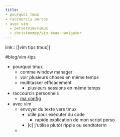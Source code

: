 ```yaml
---
title:
- pourquoi tmux 
- raccourcis persos
- avec vim
  - perservim/vimux
  - christoomey/vim-tmux-navigator
---
```

link:: [[vim tips tmux]]

#blog/vim-tips 


 - pourquoi tmux 
     - comme window manager
     - voir plusieurs choses en même temps
     - multitasker efficacement
         - plusieurs sessions en même temps
 - raccourcis personnels
     - [ma config](https://github.com/OsKaR31415/config/blob/master/.tmux.conf)
 - avec vim
     - envoyer du texte vers tmux
         - utile pour exécuter du code
             - rapide explication de mon script perso
         - [c] j'utilise plutôt ripple ou sendtoterm
     - 